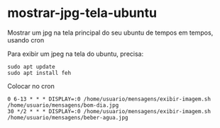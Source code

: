 # mostrar-jpg-tela-ubuntu
Mostrar um jpg na tela principal do seu ubuntu de tempos em tempos, usando cron


Para exibir um jpeg na tela do ubuntu, precisa:

```
sudo apt update
sudo apt install feh
```

Colocar no cron 

```
0 6-13 * * * DISPLAY=:0 /home/usuario/mensagens/exibir-imagem.sh /home/usuario/mensagens/bom-dia.jpg
30 */2 * * * DISPLAY=:0 /home/usuario/mensagens/exibir-imagem.sh /home/usuario/mensagens/beber-agua.jpg
```
